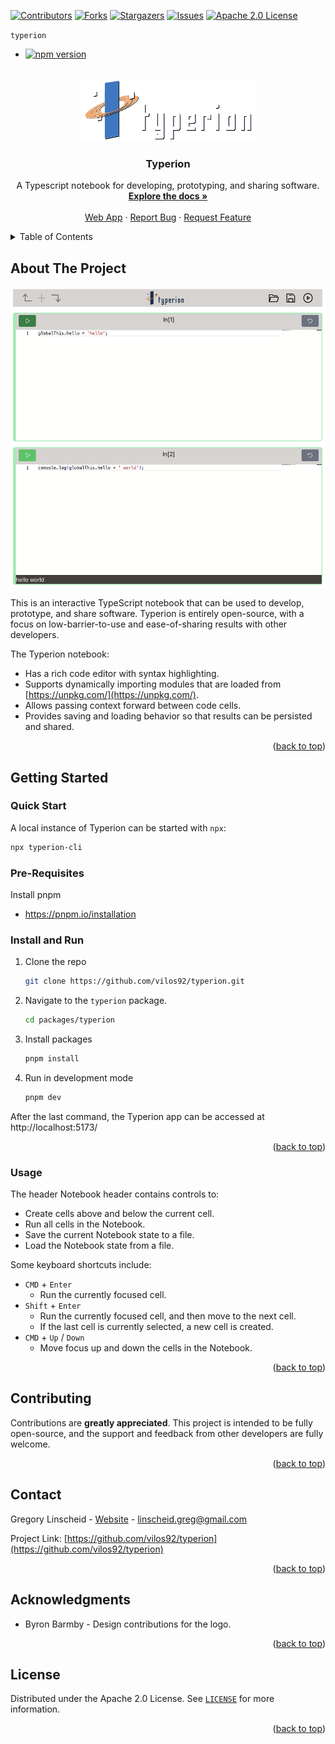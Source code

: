 <a name="readme-top"></a>

<!-- PROJECT SHIELDS -->

[![Contributors][contributors-shield]][contributors-url]
[![Forks][forks-shield]][forks-url]
[![Stargazers][stars-shield]][stars-url]
[![Issues][issues-shield]][issues-url]
[![Apache 2.0 License][license-shield]][license-url]

<!-- NPM BADGES -->

`typerion`

<ul>
  <li><a href="https://badge.fury.io/js/typerion"><img src="https://badge.fury.io/js/typerion.svg" alt="npm version" height="18"></a></li>
</ul>

<!-- PROJECT LOGO -->
<br />
<div align="center">
  <a href="https://github.com/vilos92/typerion">
    <picture>
      <source media="(prefers-color-scheme: dark)" srcset="../../images/typerionLogoMarkDark.svg">
      <img src="../../images/typerionLogoMarkDark.svg" alt="Logo" height="100">
    </picture>
  </a>

  <h3 align="center">Typerion</h3>

  <p align="center">
    A Typescript notebook for developing, prototyping, and sharing software.
    <br />
    <a href="https://github.com/vilos92/typerion"><strong>Explore the docs »</strong></a>
    <br />
    <br />
    <a href="https://typerion.dev">Web App</a>
    ·
    <a href="https://github.com/vilos92/typerion/issues">Report Bug</a>
    ·
    <a href="https://github.com/vilos92/typerion/issues">Request Feature</a>
  </p>
</div>

<!-- TABLE OF CONTENTS -->
<details>
  <summary>Table of Contents</summary>
  <ol>
    <li>
      <a href="#about-the-project">About The Project</a>
    </li>
    <li>
      <a href="#getting-started">Getting Started</a>
      <ul>
        <li><a href="#pre-requisites">Pre-requisites</a></li>
        <li><a href="#install-and-run">Install and Run</a></li>
      </ul>
    </li>
    <li><a href="#usage">Usage</a></li>
    <li><a href="#contributing">Contributing</a></li>
    <li><a href="#contact">Contact</a></li>
    <li><a href="#acknowledgments">Acknowledgments</a></li>
    <li><a href="#license">License</a></li>
  </ol>
</details>

<!-- ABOUT THE PROJECT -->

## About The Project

<div align="center">
  <picture>
    <source media="(prefers-color-scheme: dark)" srcset="../../images/screenshotDark.png">
    <img src="../../images/screenshot.png" alt="Typerion Screen Shot" height="480">
  </picture>
</div>

This is an interactive TypeScript notebook that can be used to develop, prototype, and share software. Typerion is entirely open-source, with a focus on low-barrier-to-use and ease-of-sharing results with other developers.

The Typerion notebook:

- Has a rich code editor with syntax highlighting.
- Supports dynamically importing modules that are loaded from [https://unpkg.com/](https://unpkg.com/).
- Allows passing context forward between code cells.
- Provides saving and loading behavior so that results can be persisted and shared.

<p align="right">(<a href="#readme-top">back to top</a>)</p>

<!-- GETTING STARTED -->

## Getting Started

### Quick Start

A local instance of Typerion can be started with `npx`:

```sh
npx typerion-cli
```

### Pre-Requisites

Install pnpm

- https://pnpm.io/installation

### Install and Run

1. Clone the repo
   ```sh
   git clone https://github.com/vilos92/typerion.git
   ```
2. Navigate to the `typerion` package.
   ```sh
   cd packages/typerion
   ```
3. Install packages
   ```sh
   pnpm install
   ```
4. Run in development mode
   ```sh
   pnpm dev
   ```

After the last command, the Typerion app can be accessed at http://localhost:5173/

<p align="right">(<a href="#readme-top">back to top</a>)</p>

<!-- USAGE EXAMPLES -->

### Usage

The header Notebook header contains controls to:

- Create cells above and below the current cell.
- Run all cells in the Notebook.
- Save the current Notebook state to a file.
- Load the Notebook state from a file.

Some keyboard shortcuts include:

- `CMD` + `Enter`
  - Run the currently focused cell.
- `Shift` + `Enter`
  - Run the currently focused cell, and then move to the next cell.
  - If the last cell is currently selected, a new cell is created.
- `CMD` + `Up` / `Down`
  - Move focus up and down the cells in the Notebook.

<p align="right">(<a href="#readme-top">back to top</a>)</p>

<!-- CONTRIBUTING -->

## Contributing

Contributions are **greatly appreciated**. This project is intended to be fully open-source, and the support and feedback from other developers are fully welcome.

<p align="right">(<a href="#readme-top">back to top</a>)</p>

<!-- CONTACT -->

## Contact

Gregory Linscheid - [Website](https://greglinscheid.com) - linscheid.greg@gmail.com

Project Link: [https://github.com/vilos92/typerion](https://github.com/vilos92/typerion)

<p align="right">(<a href="#readme-top">back to top</a>)</p>

<!-- ACKNOWLEDGMENTS -->

## Acknowledgments

- Byron Barmby - Design contributions for the logo.

<p align="right">(<a href="#readme-top">back to top</a>)</p>

<!-- LICENSE -->

## License

Distributed under the Apache 2.0 License. See [`LICENSE`][license-url] for more information.

<p align="right">(<a href="#readme-top">back to top</a>)</p>

<!-- MARKDOWN LINKS & IMAGES -->
<!-- https://www.markdownguide.org/basic-syntax/#reference-style-links -->

[contributors-shield]: https://img.shields.io/github/contributors/vilos92/typerion.svg?style=for-the-badge
[contributors-url]: https://github.com/vilos92/typerion/graphs/contributors
[forks-shield]: https://img.shields.io/github/forks/vilos92/typerion.svg?style=for-the-badge
[forks-url]: https://github.com/vilos92/typerion/network/members
[stars-shield]: https://img.shields.io/github/stars/vilos92/typerion.svg?style=for-the-badge
[stars-url]: https://github.com/vilos92/typerion/stargazers
[issues-shield]: https://img.shields.io/github/issues/vilos92/typerion.svg?style=for-the-badge
[issues-url]: https://github.com/vilos92/typerion/issues
[license-shield]: https://img.shields.io/github/license/vilos92/typerion.svg?style=for-the-badge
[license-url]: https://github.com/vilos92/typerion/blob/master/LICENSE
